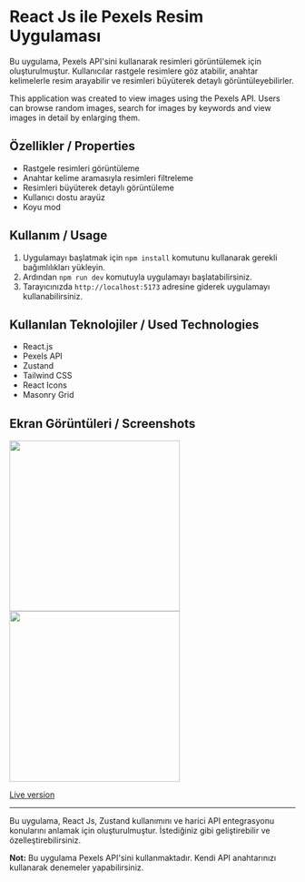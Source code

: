 # React Js ile Pexels Resim Uygulaması

Bu uygulama, Pexels API'sini kullanarak resimleri görüntülemek için oluşturulmuştur. Kullanıcılar rastgele resimlere göz atabilir, anahtar kelimelerle resim arayabilir ve resimleri büyüterek detaylı görüntüleyebilirler.

This application was created to view images using the Pexels API. Users can browse random images, search for images by keywords and view images in detail by enlarging them.

## Özellikler / Properties

- Rastgele resimleri görüntüleme
- Anahtar kelime aramasıyla resimleri filtreleme
- Resimleri büyüterek detaylı görüntüleme
- Kullanıcı dostu arayüz
- Koyu mod

## Kullanım / Usage

1. Uygulamayı başlatmak için `npm install` komutunu kullanarak gerekli bağımlılıkları yükleyin.
2. Ardından `npm run dev` komutuyla uygulamayı başlatabilirsiniz.
3. Tarayıcınızda `http://localhost:5173` adresine giderek uygulamayı kullanabilirsiniz.

## Kullanılan Teknolojiler / Used Technologies

- React.js
- Pexels API
- Zustand
- Tailwind CSS
- React Icons
- Masonry Grid

## Ekran Görüntüleri / Screenshots

  <div>
  <img width="300" src="./src/assets/light.png" />
  <img width="300" src="./src/assets/dark.png" />
  </div>

  [Live version](https://react-pexels-app.vercel.app/)

---

Bu uygulama, React Js, Zustand kullanımını ve harici API entegrasyonu konularını anlamak için oluşturulmuştur. İstediğiniz gibi geliştirebilir ve özelleştirebilirsiniz.

**Not:** Bu uygulama Pexels API'sini kullanmaktadır. Kendi API anahtarınızı kullanarak denemeler yapabilirsiniz.

